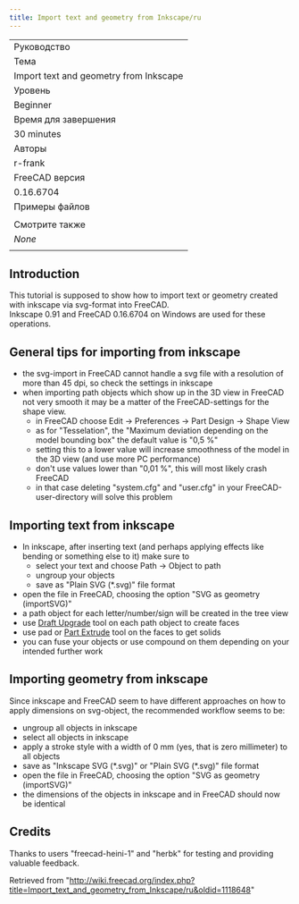 ```yaml
---
title: Import text and geometry from Inkscape/ru
---
```

|  |
| --- |
| Руководство |
| Тема |
| Import text and geometry from Inkscape |
| Уровень |
| Beginner |
| Время для завершения |
| 30 minutes |
| Авторы |
| r-frank |
| FreeCAD версия |
| 0.16.6704 |
| Примеры файлов |
|  |
| Смотрите также |
| *None* |
|  |

## Introduction

This tutorial is supposed to show how to import text or geometry created with inkscape via svg-format into FreeCAD.  
Inkscape 0.91 and FreeCAD 0.16.6704 on Windows are used for these operations.

## General tips for importing from inkscape

* the svg-import in FreeCAD cannot handle a svg file with a resolution of more than 45 dpi, so check the settings in inkscape
* when importing path objects which show up in the 3D view in FreeCAD not very smooth it may be a matter of the FreeCAD-settings for the shape view.
  + in FreeCAD choose Edit → Preferences → Part Design → Shape View
  + as for "Tesselation", the "Maximum deviation depending on the model bounding box" the default value is "0,5 %"
  + setting this to a lower value will increase smoothness of the model in the 3D view (and use more PC performance)
  + don't use values lower than "0,01 %", this will most likely crash FreeCAD
  + in that case deleting "system.cfg" and "user.cfg" in your FreeCAD-user-directory will solve this problem

## Importing text from inkscape

* In inkscape, after inserting text (and perhaps applying effects like bending or something else to it) make sure to
  + select your text and choose Path → Object to path
  + ungroup your objects
  + save as "Plain SVG (\*.svg)" file format
* open the file in FreeCAD, choosing the option "SVG as geometry (importSVG)"
* a path object for each letter/number/sign will be created in the tree view
* use [Draft Upgrade](/Draft_Upgrade "Draft Upgrade") tool on each path object to create faces
* use pad or [Part Extrude](/Part_Extrude "Part Extrude") tool on the faces to get solids
* you can fuse your objects or use compound on them depending on your intended further work

## Importing geometry from inkscape

Since inkscape and FreeCAD seem to have different approaches on how to apply dimensions on svg-object, the recommended workflow seems to be:

* ungroup all objects in inkscape
* select all objects in inkscape
* apply a stroke style with a width of 0 mm (yes, that is zero millimeter) to all objects
* save as "Inkscape SVG (\*.svg)" or "Plain SVG (\*.svg)" file format
* open the file in FreeCAD, choosing the option "SVG as geometry (importSVG)"
* the dimensions of the objects in inkscape and in FreeCAD should now be identical

## Credits

Thanks to users "freecad-heini-1" and "herbk" for testing and providing valuable feedback.

Retrieved from "<http://wiki.freecad.org/index.php?title=Import_text_and_geometry_from_Inkscape/ru&oldid=1118648>"
